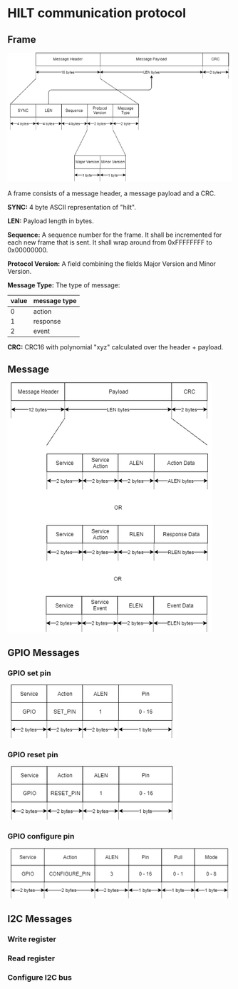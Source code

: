 # HILT communication protocol

## Frame
![Framing](hilt_frame.png)

A frame consists of a message header, a message payload and a CRC.

**SYNC:** 4 byte ASCII representation of "hilt".

**LEN:** Payload length in bytes.

**Sequence:** A sequence number for the frame. It shall be incremented for each new frame that is sent. It shall wrap around from 0xFFFFFFFF to 0x00000000. 

**Protocol Version:** A field combining the fields Major Version and Minor Version.

**Message Type:** The type of message:

| value | message type |
| ----- | ------------ |
| 0     | action       |
| 1     | response     |
| 2     | event        |

**CRC:** CRC16 with polynomial "xyz" calculated over the header + payload.

## Message
![Message](hilt_message.png)


## GPIO Messages

### GPIO set pin
![set pin](gpio_set_pin.png)

### GPIO reset pin
![reset pin](gpio_reset_pin.png)

### GPIO configure pin
![configure pin](gpio_configure_pin.png)

## I2C Messages

### Write register

### Read register

### Configure I2C bus
